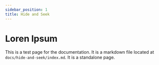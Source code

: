 ```yaml
---
sidebar_position: 1
title: Hide and Seek
---
```


# Loren Ipsum

This is a test page for the documentation. It is a markdown file located at `docs/hide-and-seek/index.md`. It is a standalone page.